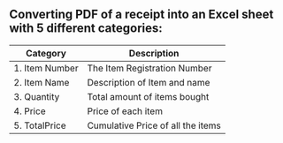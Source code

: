 <h2>Converting PDF of a receipt into an Excel sheet with 5 different categories:</h2>

<table>
  <thead>
    <tr>
      <th>Category</th>
      <th>Description</th>
    </tr>
  </thead>
  <tbody>
    <tr>
      <td>1. Item Number</td>
      <td>The Item Registration Number</td>
    </tr>
    <tr>
      <td>2. Item Name</td>
      <td>Description of Item and name</td>
    </tr>
    <tr>
      <td>3. Quantity</td>
      <td> Total amount of items bought</td>
    </tr>
    <tr>
      <td>4. Price</td>
      <td>Price of each item</td>
    </tr>
    <tr>
      <td>5. TotalPrice</td>
      <td>Cumulative Price of all the items</td>
    </tr>
  </tbody>
</table>

</body>
</html>
